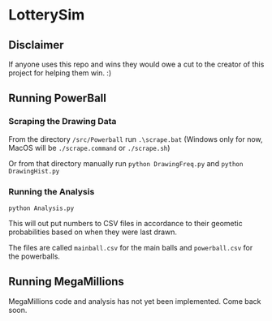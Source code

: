 # LotterySim

## Disclaimer

If anyone uses this repo and wins they would owe a cut to the creator of this project for helping them win. :)

## Running PowerBall

### Scraping the Drawing Data

From the directory ```/src/Powerball``` run ```.\scrape.bat``` (Windows only for now, MacOS will be ```./scrape.command``` or ```./scrape.sh```) 

Or from that directory manually run ```python DrawingFreq.py``` and ```python DrawingHist.py```

### Running the Analysis

```python Analysis.py```

This will out put numbers to CSV files in accordance to their geometic probabilities based on when they were last drawn.

The files are called ```mainball.csv``` for the main balls and ```powerball.csv``` for the powerballs.

## Running MegaMillions

MegaMillions code and analysis has not yet been implemented. Come back soon.